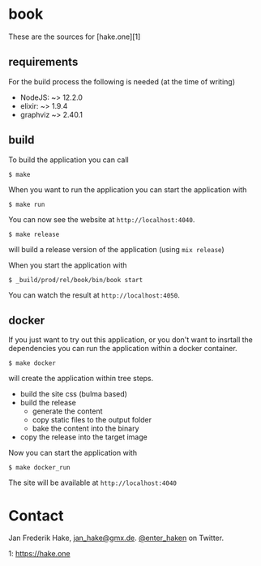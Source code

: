 # book 

These are the sources for [hake.one][1] 

## requirements

For the build process the following is needed (at the time of writing)

* NodeJS: ~> 12.2.0
* elixir: ~> 1.9.4
* graphviz ~> 2.40.1

## build

To build the application you can call

```
$ make
```

When you want to run the application you can start the application with

```
$ make run
```

You can now see the website at `http://localhost:4040`.

```
$ make release
```

will build a release version of the application (using `mix release`)

When you start the application with 

```
$ _build/prod/rel/book/bin/book start
```

You can watch the result at `http://localhost:4050`.

## docker

If you just want to try out this application, or you don't want to insrtall the dependencies you can run the application within a docker container.

```
$ make docker
```

will create the application within tree steps.

* build the site css (bulma based)
* build the release 
  * generate the content
  * copy static files to the output folder
  * bake the content into the binary
* copy the release into the target image

Now you can start the application with

```
$ make docker_run
```

The site will be available at `http://localhost:4040`

# Contact

Jan Frederik Hake, <jan_hake@gmx.de>. [@enter_haken](https://twitter.com/enter_haken) on Twitter.


1: https://hake.one

